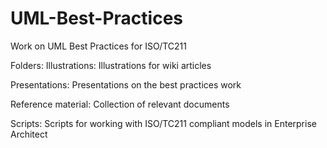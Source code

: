 # UML-Best-Practices
Work on UML Best Practices for ISO/TC211

Folders:
Illustrations: Illustrations for wiki articles

Presentations: Presentations on the best practices work

Reference material: Collection of relevant documents

Scripts: Scripts for working with ISO/TC211 compliant models in Enterprise Architect
